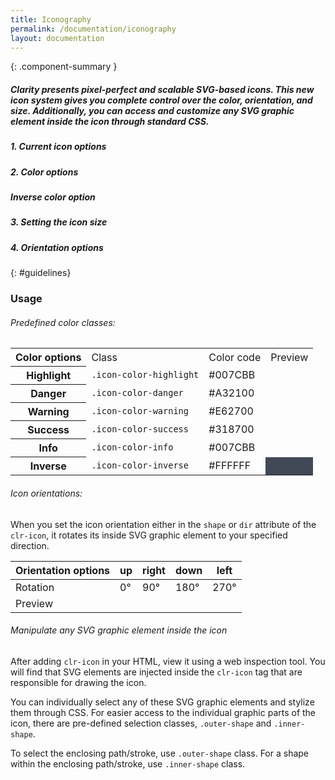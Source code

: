 ```yaml
---
title: Iconography
permalink: /documentation/iconography
layout: documentation
---
```


{: .component-summary }
##### Clarity presents pixel-perfect and scalable SVG-based icons. This new icon system gives you complete control over the color, orientation, and size. Additionally, you can access and customize any SVG graphic element inside the icon through standard CSS.

##### 1. Current icon options
<clr-icon-selection-demo></clr-icon-selection-demo>

##### 2. Color options
<clr-icon-colors-demo></clr-icon-colors-demo>

##### Inverse color option
<clr-icon-inverse-colors-demo></clr-icon-inverse-colors-demo>

##### 3. Setting the icon size
<clr-icon-size-demo></clr-icon-size-demo>

##### 4. Orientation options
<clr-icon-orientation-demo></clr-icon-orientation-demo>

{: #guidelines}
### Usage

###### Predefined color classes:

<div class="row">
    <div class="col-xs-12">
        <table class="table table-vertical">
            <tbody>
                <tr>
                    <th>Color options</th>
                    <td>Class</td>
                    <td>Color code</td>
                    <td>Preview</td>
                </tr>
                <tr>
                    <th>Highlight</th>
                    <td><code class="clr-code">.icon-color-highlight</code></td>
                    <td>#007CBB</td>
                    <td><clr-icon shape="info" size="24" class="icon-color-highlight"></clr-icon></td>
                </tr>
                <tr>
                    <th>Danger</th>
                    <td><code class="clr-code">.icon-color-danger</code></td>
                    <td>#A32100</td>
                    <td><clr-icon shape="info" size="24" class="icon-color-danger"></clr-icon></td>
                </tr>
                <tr>
                    <th>Warning</th>
                    <td><code class="clr-code">.icon-color-warning</code></td>
                    <td>#E62700</td>
                    <td><clr-icon shape="info" size="24" class="icon-color-warning"></clr-icon></td>
                </tr>
                <tr>
                    <th>Success</th>
                    <td><code class="clr-code">.icon-color-success</code></td>
                    <td>#318700</td>
                    <td><clr-icon shape="info" size="24" class="icon-color-success"></clr-icon></td>
                </tr>
                <tr>
                    <th>Info</th>
                    <td><code class="clr-code">.icon-color-info</code></td>
                    <td>#007CBB</td>
                    <td><clr-icon shape="info" size="24" class="icon-color-info"></clr-icon></td>
                </tr>
                <tr>
                    <th>Inverse</th>
                    <td><code class="clr-code">.icon-color-inverse</code></td>
                    <td>#FFFFFF</td>
                    <td style="background-color:#414957"><clr-icon shape="info" size="24" class="icon-color-inverse"></clr-icon></td>
                </tr>
            </tbody>
        </table>
    </div>
</div>

###### Icon orientations:

When you set the icon orientation either in the <code class="clr-code">shape</code> or <code class="clr-code">dir</code> attribute of the <code class="clr-code">clr-icon</code>, it rotates its inside SVG graphic element to your specified direction.

<div class="row">
    <div class="col-xs-12">
        <table class="table">
            <thead>
                <tr>
                    <th class="left">Orientation options</th>
                    <th class="left">up</th>
                    <th class="left">right</th>
                    <th class="left">down</th>
                    <th class="left">left</th>
                </tr>
            </thead>
            <tbody>
                <tr>
                    <td class="left">Rotation</td>
                    <td class="left">0°</td>
                    <td class="left">90°</td>
                    <td class="left">180°</td>
                    <td class="left">270°</td>
                </tr>
                <tr>
                    <td class="left">Preview</td>
                    <td class="left"><clr-icon shape="caret up" size="24"></clr-icon></td>
                    <td class="left"><clr-icon shape="caret right" size="24"></clr-icon></td>
                    <td class="left"><clr-icon shape="caret down" size="24"></clr-icon></td>
                    <td class="left"><clr-icon shape="caret left" size="24"></clr-icon></td>
                </tr>
            </tbody>
        </table>
    </div>
</div>


###### Manipulate any SVG graphic element inside the icon


After adding <code class="clr-code">clr-icon</code> in your HTML, view it using a web inspection tool. You will find that SVG elements are injected inside the <code class="clr-code">clr-icon</code> tag that are responsible for drawing the icon.

You can individually select any of these SVG graphic elements and stylize them through CSS. For easier access to the individual graphic parts of the icon, there are pre-defined selection classes, <code class="clr-code">.outer-shape</code> and <code class="clr-code">.inner-shape</code>.

To select the enclosing path/stroke, use <code class="clr-code">.outer-shape</code> class. For a shape within the enclosing path/stroke, use <code class="clr-code">.inner-shape</code> class.
